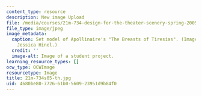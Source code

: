 ```yaml
---
content_type: resource
description: New image Upload
file: /media/courses/21m-734-design-for-the-theater-scenery-spring-2005/4680be80772661b0560923951d9b84f0_21m-734s05-th.jpg
file_type: image/jpeg
image_metadata:
  caption: Set model of Apollinaire's "The Breasts of Tiresias". (Image courtesy of
    Jessica Hinel.)
  credit: ''
  image-alt: Image of a student project.
learning_resource_types: []
ocw_type: OCWImage
resourcetype: Image
title: 21m-734s05-th.jpg
uid: 4680be80-7726-61b0-5609-23951d9b84f0
---
```

